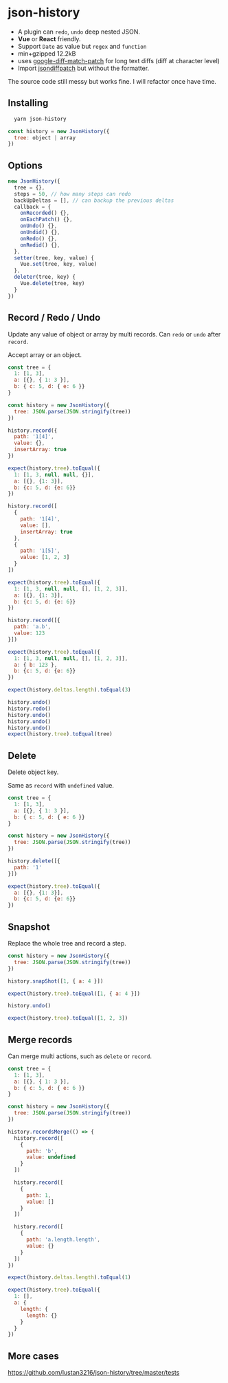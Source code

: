 # json-history
* A plugin can `redo`, `undo` deep nested JSON.
* **Vue** or **React** friendly.
* Support `Date` as value but `regex` and `function`
* min+gzipped 12.2kB
* uses [google-diff-match-patch](https://github.com/google/diff-match-patch) for long text diffs (diff at character level)
* Import [jsondiffpatch](https://github.com/benjamine/jsondiffpatch) but without the formatter.

The source code still messy but works fine. I will refactor once have time.

## Installing
```javascript
  yarn json-history
```
```javascript
const history = new JsonHistory({
  tree: object | array
})
```

## Options
```javascript
new JsonHistory({
  tree = {}, 
  steps = 50, // how many steps can redo 
  backUpDeltas = [], // can backup the previous deltas
  callback = {
    onRecorded() {},
    onEachPatch() {},
    onUndo() {},
    onUndid() {},
    onRedo() {},
    onRedid() {},
  },  
  setter(tree, key, value) {
    Vue.set(tree, key, value)
  },
  deleter(tree, key) {
    Vue.delete(tree, key)
  }
})
```
## Record / Redo / Undo
Update any value of object or array by multi records. Can `redo` or `undo` after `record`.

Accept array or an object.
```javascript
const tree = {
  1: [1, 3],
  a: [{}, { 1: 3 }],
  b: { c: 5, d: { e: 6 }}
}

const history = new JsonHistory({
  tree: JSON.parse(JSON.stringify(tree))
})

history.record({ 
  path: '1[4]',
  value: {},
  insertArray: true
})

expect(history.tree).toEqual({
  1: [1, 3, null, null, {}],
  a: [{}, {1: 3}],
  b: {c: 5, d: {e: 6}}
})

history.record([
  {
    path: '1[4]',
    value: [],
    insertArray: true
  },
  {
    path: '1[5]',
    value: [1, 2, 3]
  }
])

expect(history.tree).toEqual({
  1: [1, 3, null, null, [], [1, 2, 3]],
  a: [{}, {1: 3}],
  b: {c: 5, d: {e: 6}}
})

history.record([{
  path: 'a.b',
  value: 123
}])

expect(history.tree).toEqual({
  1: [1, 3, null, null, [], [1, 2, 3]],
  a: { b: 123 },
  b: {c: 5, d: {e: 6}}
})

expect(history.deltas.length).toEqual(3)

history.undo()
history.redo()
history.undo()
history.undo()
history.undo()
expect(history.tree).toEqual(tree)
```

## Delete
Delete object key.

Same as `record` with `undefined` value.
```javascript
const tree = {
  1: [1, 3],
  a: [{}, { 1: 3 }],
  b: { c: 5, d: { e: 6 }}
}

const history = new JsonHistory({
  tree: JSON.parse(JSON.stringify(tree))
})

history.delete([{
  path: '1'
}])

expect(history.tree).toEqual({
  a: [{}, {1: 3}],
  b: {c: 5, d: {e: 6}}
})
```

## Snapshot
Replace the whole tree and record a step.

```javascript
const history = new JsonHistory({
  tree: JSON.parse(JSON.stringify(tree))
})

history.snapShot([1, { a: 4 }])

expect(history.tree).toEqual([1, { a: 4 }])

history.undo()

expect(history.tree).toEqual([1, 2, 3])
```

## Merge records
Can merge multi actions, such as `delete` or `record`.

```javascript
const tree = {
  1: [1, 3],
  a: [{}, { 1: 3 }],
  b: { c: 5, d: { e: 6 }}
}

const history = new JsonHistory({
  tree: JSON.parse(JSON.stringify(tree))
})

history.recordsMerge(() => {
  history.record([
    {
      path: 'b',
      value: undefined
    }
  ])

  history.record([
    {
      path: 1,
      value: []
    }
  ])

  history.record([
    {
      path: 'a.length.length',
      value: {}
    }
  ])
})

expect(history.deltas.length).toEqual(1)

expect(history.tree).toEqual({
  1: [],
  a: {
    length: {
      length: {}
    }
  }
})
```

## More cases
https://github.com/lustan3216/json-history/tree/master/tests
